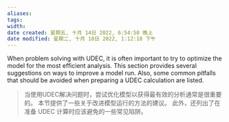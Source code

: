 ```yaml
---
aliases: 
tags: 
width:
date created: 星期五, 十月 14日 2022, 6:54:50 晚上
date modified: 星期二, 十月 18日 2022, 1:12:18 下午
---
```

When problem solving with UDEC, it is often important to try to optimize the model for the most efficient analysis. This section provides several suggestions on ways to improve a model run. Also, some common pitfalls that should be avoided when preparing a UDEC calculation are listed.
>当使用UDEC解决问题时，尝试优化模型以获得最有效的分析通常是很重要的。
本节提供了一些关于改进模型运行的方法的建议。
此外，还列出了在准备 UDEC 计算时应该避免的一些常见陷阱。
 
